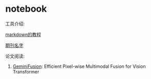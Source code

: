 # notebook

工具介绍:

[markdown的教程](https://github.com/icey-zhang/notebook/blob/main/makedown.md)

[期刊名字](https://github.com/icey-zhang/notebook/blob/main/journal_name.md)

论文阅读:

1. [GeminiFusion](https://github.com/icey-zhang/notebook/blob/main/GeminiFusion.md): Efficient Pixel-wise Multimodal Fusion for Vision Transformer
